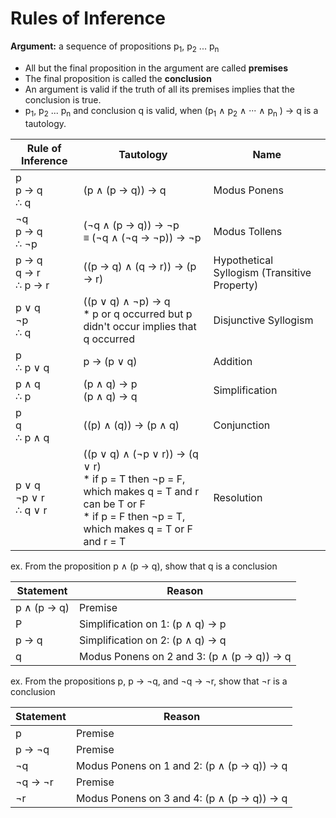 # Rules of Inference

**Argument:** a sequence of propositions p<sub>1</sub>, p<sub>2</sub> ... p<sub>n</sub>

* All but the final proposition in the argument are called **premises**
* The final proposition is called the **conclusion**
* An argument is valid if the truth of all its premises implies that the conclusion is true.
* p<sub>1</sub>, p<sub>2</sub> ... p<sub>n</sub> and conclusion q is valid, when (p<sub>1</sub> ∧ p<sub>2</sub> ∧ ··· ∧ p<sub>n</sub> ) → q is a tautology.



| Rule of Inference            | Tautology                                                    | Name                                         |
| ---------------------------- | ------------------------------------------------------------ | -------------------------------------------- |
| p<br/>p → q<br/>∴ q          | (p ∧ (p → q)) → q                                            | Modus Ponens                                 |
| ¬q<br/>p → q<br/>∴ ¬p        | (¬q ∧ (p → q)) → ¬p<br/>≡ (¬q ∧ (¬q → ¬p)) → ¬p              | Modus Tollens                                |
| p → q<br/>q → r<br/>∴ p → r  | ((p → q) ∧ (q → r)) → (p → r)                                | Hypothetical Syllogism (Transitive Property) |
| p ∨ q<br/>¬p<br/>∴ q         | ((p ∨ q) ∧ ¬p) → q<br/>* p or q occurred but p didn't occur implies that q occurred | Disjunctive Syllogism                        |
| p<br/>∴ p ∨ q                | p → (p ∨ q)                                                  | Addition                                     |
| p ∧ q<br/>∴ p                | (p ∧ q) → p<br/>(p ∧ q) → q                                  | Simplification                               |
| p<br/>q<br/>∴ p ∧ q          | ((p) ∧ (q)) → (p ∧ q)                                        | Conjunction                                  |
| p ∨ q<br/>¬p ∨ r<br/>∴ q ∨ r | ((p ∨ q) ∧ (¬p ∨ r)) → (q ∨ r)<br/>* if p = T then ¬p = F, which makes q = T and r can be T or F<br/>* if p = F then ¬p = T, which makes q = T or F and r = T | Resolution                                   |

ex. From the proposition p ∧ (p → q), show that q is a conclusion

| Statement   | Reason                                     |
| ----------- | ------------------------------------------ |
| p ∧ (p → q) | Premise                                    |
| P           | Simplification on 1: (p ∧ q) → p           |
| p → q       | Simplification on 2: (p ∧ q) → q           |
| q           | Modus Ponens on 2 and 3: (p ∧ (p → q)) → q |

ex. From the propositions p, p → ¬q, and ¬q → ¬r, show that ¬r is a conclusion

| Statement | Reason                                     |
| --------- | ------------------------------------------ |
| p         | Premise                                    |
| p → ¬q    | Premise                                    |
| ¬q        | Modus Ponens on 1 and 2: (p ∧ (p → q)) → q |
| ¬q → ¬r   | Premise                                    |
| ¬r        | Modus Ponens on 3 and 4: (p ∧ (p → q)) → q |